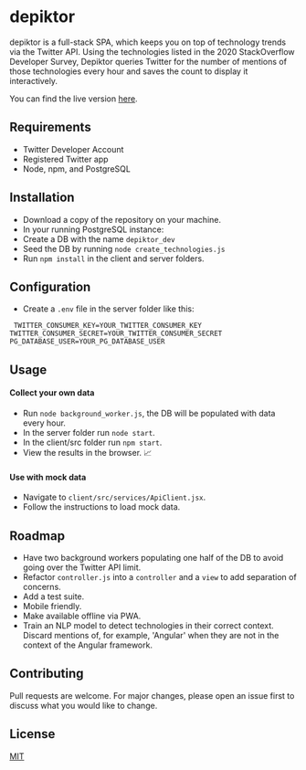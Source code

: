 # depiktor

depiktor is a full-stack SPA, which keeps you on top of technology trends via the Twitter API. Using the technologies listed in the 2020 StackOverflow Developer Survey, Depiktor queries Twitter for the number of mentions of those technologies every hour and saves the count to display it interactively.

 You can find the live version [here](https://depiktor.herokuapp.com).

## Requirements

 - Twitter Developer Account
 - Registered Twitter app
 - Node, npm, and PostgreSQL

## Installation

 - Download a copy of the repository on your machine.
 - In your running PostgreSQL instance:
 - Create a DB with the name `depiktor_dev`
 - Seed the DB by running `node create_technologies.js`
 - Run `npm install` in the client and server folders.

## Configuration

 - Create a `.env` file in the server folder like this:

` TWITTER_CONSUMER_KEY=YOUR_TWITTER_CONSUMER_KEY
  TWITTER_CONSUMER_SECRET=YOUR_TWITTER_CONSUMER_SECRET
  PG_DATABASE_USER=YOUR_PG_DATABASE_USER`

## Usage

#### Collect your own data

 - Run `node background_worker.js`, the DB will be populated with data every hour.
 - In the server folder run `node start`.
 - In the client/src folder run `npm start`.
 - View the results in the browser. :chart_with_upwards_trend:

#### Use with mock data 

 - Navigate to `client/src/services/ApiClient.jsx`.
 - Follow the instructions to load mock data.

## Roadmap

 - Have two background workers populating one half of the DB to avoid going over the Twitter API limit. 
 - Refactor `controller.js` into a `controller` and a `view` to add separation of concerns.
 - Add a test suite.
 - Mobile friendly.
 - Make available offline via PWA.
 - Train an NLP model to detect technologies in their correct context. Discard mentions of, for example, 'Angular' when they are not in the context of the Angular framework.

## Contributing

Pull requests are welcome. For major changes, please open an issue first to discuss what you would like to change.

## License
[MIT](https://choosealicense.com/licenses/mit/)

